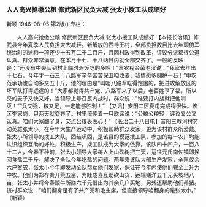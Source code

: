 ### 人人高兴抢缴公粮  修武新区民负大减  张太小拨工队成绩好
新颖
1946-08-05
第2版()
专栏：

　　人人高兴抢缴公粮
    修武新区民负大减
    张太小拨工队成绩好
    【本报长治讯】修武县今年夏季人民负担大大减轻。新解放的西待王村，全部负担数目比去年顽伪军统治时的派粮一项还少十五万二千二百斤，且因村政得到改革，评议分派都很公道认真。群众非常满意，在本月十七、十八两日内就全部交齐了。一般的反映是：“还没有中央队到村上临时派饭吃的多哩！”富农程会荣老汉说：“我家去年出十七石，今年才一石三；八路军辛辛苦苦保卫咱收麦，我情愿多拥护一石！”中农范承功也自动多交五十斤，他的理由是“叫咱八路军吃得饱饱的，把进攻解放区的坏军队打得远远的！”大家都觉得共产党、八路军来了以后，老百姓享了福，所以交的麦子又快又好。当领导上号召反内战时，群众说：“谁要打内战就把他消灭！”“兵又强，粮又足，一定能够胜利！”
    【又讯】安阳二区夏屯完成得很快。该区李家岗，只两天就交齐了。村里流传着一只歌谣说：“公粮公粮轻，评议又公又认真。咱们大家翻了身，交点公粮表表心！”
    【长治二十八日电】昔阳三教河村劳动英雄张太小，在今年大生产运动中，积极帮助群众发家，更为该村群众所爱戴。张太小所领导的拨工大队，团结巩固，是该县的模范拨工队，参加的每一农户均能认识组织互助的好处，积极生产。拨工队成为大家的依靠。该队四十四户，一百八十二人，今春下种前，张太小领导大家每人上山砍树把三天，运往元氏南佐镇即换回食盐二千斤，解决了全队今年吃盐的问题。两年来该队大部生产发家，全队仅余六户贫农，张太小今年即发动全队帮助他们发家，保证在今年内使他们完全上升为中农。他们为郑存贵开荒五亩，为眭成喜互助砍山货，运输赚洋五千元买坡地八亩，张太小并将今春贩牛所赚六千元借出为其余几户买地，另外还帮助他们养猪。该村群众说：“咱们翻身是有了共产党和毛主席，但直接领导咱翻身的是张太小。”
   （新颖）
